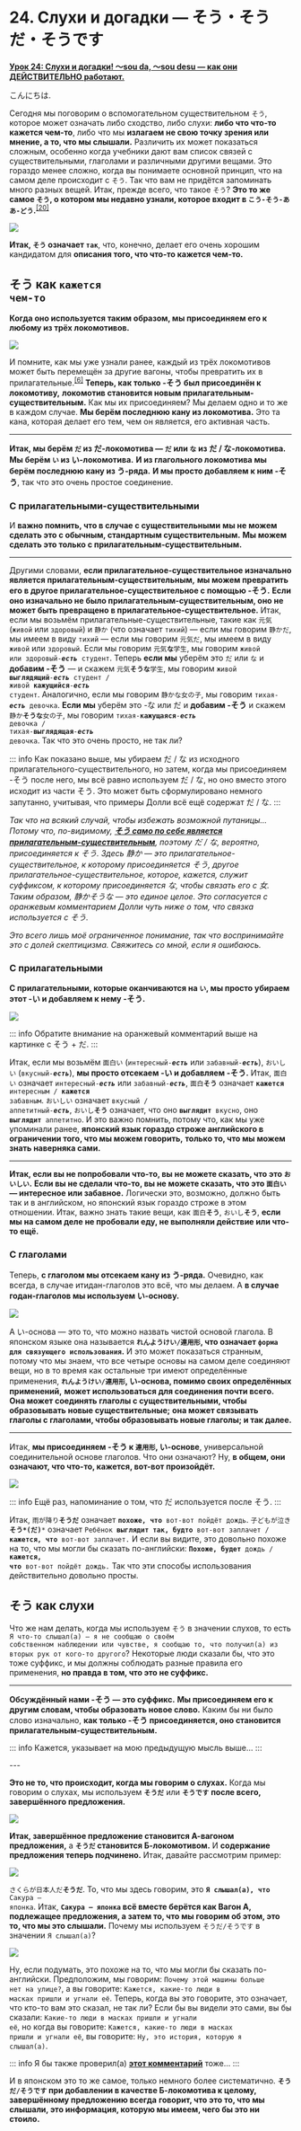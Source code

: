 # **24. Слухи и догадки — そう・そうだ・そうです**

[**Урок 24: Слухи и догадки! 〜sou da, 〜sou desu — как они ДЕЙСТВИТЕЛЬНО работают.**](https://www.youtube.com/watch?v=uSJukXcyccw&list=PLg9uYxuZf8x_A-vcqqyOFZu06WlhnypWj&index=26&ab_channel=OrganicJapanesewithCureDolly)

こんにちは.

Сегодня мы поговорим о вспомогательном существительном <code>そう</code>, которое может означать либо сходство, либо слухи: **либо что что-то кажется чем-то**, либо что мы **излагаем не свою точку зрения или мнение, а то, что мы слышали.** Различить их может показаться сложным, особенно когда учебники дают вам список связей с существительными, глаголами и различными другими вещами. Это гораздо менее сложно, когда вы понимаете основной принцип, что на самом деле происходит с <code>そう</code>. Так что вам не придётся запоминать много разных вещей. Итак, прежде всего, что такое <code>そう</code>? **Это то же самое <code>そう</code>, о котором мы недавно узнали, которое входит в <code>こう-そう-ああ-どう</code>.**<sup>[[20]](./20-directionals-それ-その-そんな-そう-etc.md)</sup>

![](image671.webp)

**Итак, <code>そう</code> означает <code>так</code>**, что, конечно, делает его очень хорошим кандидатом для **описания того, что что-то кажется чем-то.**

## そう как <code>кажется чем-то</code>

**Когда оно используется таким образом, мы присоединяем его к любому из трёх локомотивов.**

![](image509.webp)

И помните, как мы уже узнали ранее, каждый из трёх локомотивов может быть перемещён за другие вагоны, чтобы превратить их в прилагательные.<sup>[[6]](./6-adjectives.md)</sup> **Теперь, как только -そう был присоединён к локомотиву,** **локомотив становится новым прилагательным-существительным.** Как мы их присоединяем? Мы делаем одно и то же в каждом случае. **Мы берём последнюю кану из локомотива.** Это та кана, которая делает его тем, чем он является, его активная часть.

---

**Итак, мы берём <code>だ</code> из だ-локомотива — <code>だ</code> или <code>な</code> из だ / な-локомотива.** **Мы берём <code>い</code> из い-локомотива.** **И из глагольного локомотива мы берём последнюю кану из う-ряда.** **И мы просто добавляем к ним -そう**, так что это очень простое соединение.

### С прилагательными-существительными

И **важно помнить, что в случае с существительными** **мы не можем сделать это с обычным, стандартным существительным.** **Мы можем сделать это только с прилагательным-существительным.**

---

Другими словами, **если прилагательное-существительное изначально является прилагательным-существительным,** **мы можем превратить его в другое прилагательное-существительное с помощью -そう.** **Если оно изначально не было прилагательным-существительным, оно не может быть превращено в прилагательное-существительное.** Итак, если мы возьмём прилагательные-существительные, такие как <code>元気</code> (<code>живой</code> или <code>здоровый</code>) и <code>静か</code> (что означает <code>тихий</code>) — если мы говорим <code>静かだ</code>, мы имеем в виду <code>тихий</code> — если мы говорим <code>元気だ</code>, мы имеем в виду <code>живой</code> или <code>здоровый</code>. Если мы говорим <code>元気**な**学生</code>, мы говорим <code>живой или здоровый-***есть*** студент</code>. Теперь **если мы** уберём это <code>だ</code> или <code>な</code> и **добавим -そう** — и скажем <code>元気**そうな**学生</code>, мы говорим <code>живой **выглядящий**-***есть*** студент / живой **кажущийся**-***есть*** студент</code>. Аналогично, если мы говорим <code>静かな女の子</code>, мы говорим <code>тихая-***есть*** девочка</code>. **Если мы** уберём это -な или だ и **добавим -そう** и скажем <code>静か**そうな**女の子</code>, мы говорим <code>тихая-**кажущаяся**-***есть*** девочка / тихая-**выглядящая**-***есть*** девочка</code>. Так что это очень просто, не так ли?

::: info
Как показано выше, мы убираем だ / な из исходного прилагательного-существительного, но затем, когда мы присоединяем -そう после него, мы всё равно используем だ / な, но оно вместо этого исходит из части そう. Это может быть сформулировано немного запутанно, учитывая, что примеры Долли всё ещё содержат だ / な.
:::

*Так что на всякий случай, чтобы избежать возможной путаницы… Потому что, по-видимому, [**そう само по себе является прилагательным-существительным**](https://jisho.org/word/%E3%81%9D%E3%81%86), поэтому だ / な, вероятно, присоединяется к そう. Здесь 静か — это прилагательное-существительное, к которому присоединяется そう, другое прилагательное-существительное, которое, кажется, служит суффиксом, к которому присоединяется な, чтобы связать его с 女. Таким образом, 静かそうな — это единое целое. Это согласуется с оранжевым комментарием Долли чуть ниже о том, что связка используется с そう.*

*Это всего лишь моё ограниченное понимание, так что воспринимайте это с долей скептицизма. Свяжитесь со мной, если я ошибаюсь.*

### С прилагательными

**С прилагательными, которые оканчиваются на <code>い</code>, мы просто убираем этот -い и добавляем к нему -そう.**

![](image609.webp)

::: info
Обратите внимание на оранжевый комментарий выше на картинке с そう + だ.
:::

Итак, если мы возьмём <code>面白い</code> (<code>интересный-***есть***</code> или <code>забавный-***есть***</code>), <code>おいしい</code> (<code>вкусный-***есть***</code>), **мы просто отсекаем -い и добавляем -そう.** Итак, <code>面白い</code> означает <code>интересный-***есть***</code> или <code>забавный-***есть***</code>, <code>面白**そう**</code> означает <code>**кажется** интересным / **кажется** забавным</code>. <code>おいしい</code> означает <code>вкусный / аппетитный-***есть***</code>, <code>おいし**そう**</code> означает, что оно <code>**выглядит** вкусно</code>, оно <code>**выглядит** аппетитно</code>. И это важно помнить, потому что, как мы уже упоминали ранее, **японский язык гораздо строже английского в ограничении того, что мы можем говорить,** **только то, что мы можем знать наверняка сами.**

---

**Итак, если вы не попробовали что-то, вы не можете сказать, что это <code>おいしい</code>.** **Если вы не сделали что-то, вы не можете сказать, что это <code>面白い</code> — интересное или забавное.** Логически это, возможно, должно быть так и в английском, но японский язык гораздо строже в этом отношении. Итак, важно знать такие вещи, как <code>面白**そう**</code>, <code>おいし**そう**</code>, **если мы на самом деле не пробовали еду, не выполняли действие или что-то ещё.**

### С глаголами

Теперь, **с глаголом мы отсекаем кану из う-ряда.** Очевидно, как всегда, в случае итидан-глаголов это всё, что мы делаем. А **в случае годан-глаголов мы используем い-основу.**

![](image264.webp)

А い-основа — это то, что можно назвать чистой основой глагола. В японском языке она называется **<code>れんようけい/連用形</code>, что означает <code>форма для связующего использования</code>.** И это может показаться странным, потому что мы знаем, что все четыре основы на самом деле соединяют вещи, но в то время как остальные три имеют определённые применения, **<code>れんようけい/連用形</code>, い-основа, помимо своих определённых применений,** **может использоваться для соединения почти всего.** **Она может соединять глаголы с существительными, чтобы образовывать новые существительные;** **она может связывать глаголы с глаголами, чтобы образовывать новые глаголы; и так далее.**

---

Итак, **мы присоединяем -そう к <code>連用形</code>, い-основе**, универсальной соединительной основе глаголов. Что они означают? Ну, **в общем, они означают, что что-то, кажется, вот-вот произойдёт.**

![](image996.webp)

::: info
Ещё раз, напоминание о том, что だ используется после そう.
:::

Итак, <code>雨が降り**そうだ**</code> означает <code>**похоже, что** вот-вот пойдёт дождь</code>. <code>子どもが泣き**そう*(だ)***</code> означает <code>Ребёнок **выглядит так, будто** вот-вот заплачет / **кажется, что** вот-вот заплачет.</code> И если вы видите, это довольно похоже на то, что мы могли бы сказать по-английски: <code>**Похоже, будет** дождь / **кажется, что** вот-вот пойдёт дождь.</code> Так что эти способы использования действительно довольно просты.

## そう как слухи

Что же нам делать, когда мы используем <code>そう</code> в значении слухов, то есть <code>Я что-то слышал(а) — я не сообщаю о своём собственном наблюдении или чувстве, я сообщаю то, что получил(а) из вторых рук от кого-то другого</code>? Некоторые люди сказали бы, что это тоже суффикс, и мы должны соблюдать разные правила его применения, **но правда в том, что это не суффикс.**

---

**Обсуждённый нами -そう — это суффикс.** **Мы присоединяем его к другим словам, чтобы образовать новое слово.** Каким бы ни было слово изначально, **как только -そう присоединяется, оно становится прилагательным-существительным.**

::: info
Кажется, указывает на мою предыдущую мысль выше…
:::

*---*

**Это не то, что происходит, когда мы говорим о слухах.** Когда мы говорим о слухах, мы используем <code>**そうだ**</code> или <code>**そうです**</code> **после всего, завершённого предложения.**

![](image208.webp)

**Итак, завершённое предложение становится А-вагоном предложения,** а **<code>そうだ</code> становится Б-локомотивом.** И **содержание предложения теперь подчинено.** Итак, давайте рассмотрим пример:

![](image1017.webp)

<code>さくらが日本人だ**そうだ**</code>. То, что мы здесь говорим, это <code>**Я слышал(а), что** Сакура — японка</code>. Итак, **<code>Сакура — японка</code> всё вместе берётся как Вагон А, подлежащее предложения, а затем то, что мы говорим об этом, это то, что мы это слышали.** Почему мы используем <code>そうだ/そうです</code> в значении <code>Я слышал(а)</code>?

![](image733.webp)

Ну, если подумать, это похоже на то, что мы могли бы сказать по-английски. Предположим, мы говорим: <code>Почему этой машины больше нет на улице?</code>, а вы говорите: <code>Кажется, какие-то люди в масках пришли и угнали её</code>. Теперь, когда вы это говорите, это означает, что кто-то вам это сказал, не так ли? Если бы вы видели это сами, вы бы сказали: <code>Какие-то люди в масках пришли и угнали её</code>, но когда вы говорите: <code>Кажется, какие-то люди в масках пришли и угнали её</code>, вы говорите: <code>Ну, это история, которую я слышал(а)</code>.

::: info
Я бы также проверил(а) [**этот комментарий**](https://www.youtube.com/watch?v=uSJukXcyccw&lc=Ugy3WGJ0efK8lG72-N94AaABAg&ab_channel=OrganicJapanesewithCureDolly) тоже...
:::

И в японском это то же самое, только немного более систематично. **<code>そうだ/そうです</code> при добавлении в качестве Б-локомотива к целому, завершённому предложению всегда** **говорит, что это то, что мы слышали, это информация, которую мы имеем, чего бы это ни стоило.**
